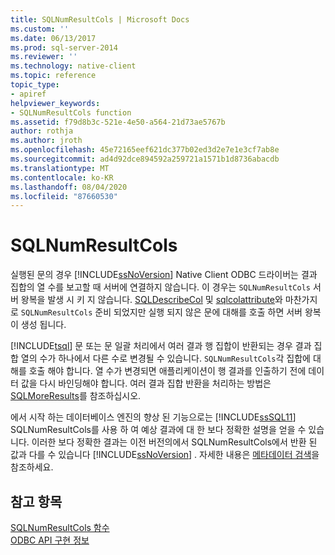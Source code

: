 ```yaml
---
title: SQLNumResultCols | Microsoft Docs
ms.custom: ''
ms.date: 06/13/2017
ms.prod: sql-server-2014
ms.reviewer: ''
ms.technology: native-client
ms.topic: reference
topic_type:
- apiref
helpviewer_keywords:
- SQLNumResultCols function
ms.assetid: f79d8b3c-521e-4e50-a564-21d73ae5767b
author: rothja
ms.author: jroth
ms.openlocfilehash: 45e72165eef621dc377b02ed3d2e7e1e3cf7ab8e
ms.sourcegitcommit: ad4d92dce894592a259721a1571b1d8736abacdb
ms.translationtype: MT
ms.contentlocale: ko-KR
ms.lasthandoff: 08/04/2020
ms.locfileid: "87660530"
---
```

# <a name="sqlnumresultcols"></a>SQLNumResultCols
  실행된 문의 경우 [!INCLUDE[ssNoVersion](../../includes/ssnoversion-md.md)] Native Client ODBC 드라이버는 결과 집합의 열 수를 보고할 때 서버에 연결하지 않습니다. 이 경우는 `SQLNumResultCols` 서버 왕복을 발생 시 키 지 않습니다. [SQLDescribeCol](sqldescribecol.md) 및 [sqlcolattribute](sqlcolattribute.md)와 마찬가지로 `SQLNumResultCols` 준비 되었지만 실행 되지 않은 문에 대해를 호출 하면 서버 왕복이 생성 됩니다.  
  
 [!INCLUDE[tsql](../../includes/tsql-md.md)] 문 또는 문 일괄 처리에서 여러 결과 행 집합이 반환되는 경우 결과 집합 열의 수가 하나에서 다른 수로 변경될 수 있습니다. `SQLNumResultCols`각 집합에 대해를 호출 해야 합니다. 열 수가 변경되면 애플리케이션이 행 결과를 인출하기 전에 데이터 값을 다시 바인딩해야 합니다. 여러 결과 집합 반환을 처리하는 방법은 [SQLMoreResults](sqlmoreresults.md)를 참조하십시오.  
  
 에서 시작 하는 데이터베이스 엔진의 향상 된 기능으로는 [!INCLUDE[ssSQL11](../../includes/sssql11-md.md)] SQLNumResultCols를 사용 하 여 예상 결과에 대 한 보다 정확한 설명을 얻을 수 있습니다. 이러한 보다 정확한 결과는 이전 버전의에서 SQLNumResultCols에서 반환 된 값과 다를 수 있습니다 [!INCLUDE[ssNoVersion](../../includes/ssnoversion-md.md)] . 자세한 내용은 [메타데이터 검색](../native-client/features/metadata-discovery.md)을 참조하세요.  
  
## <a name="see-also"></a>참고 항목  
 [SQLNumResultCols 함수](https://go.microsoft.com/fwlink/?LinkId=59359)   
 [ODBC API 구현 정보](odbc-api-implementation-details.md)  
  
  
